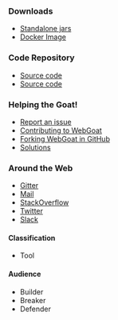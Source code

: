 ### Downloads
* [Standalone jars](https://github.com/WebGoat/WebGoat/releases)
* [Docker Image](https://hub.docker.com/r/webgoat/webgoat)

### Code Repository
* [Source code](https://github.com/WebGoat/WebGoat)
* [Source code](https://github.com/2tsapollo/www-project-webgoat.git)

### Helping the Goat!
* [Report an issue](https://github.com/WebGoat/WebGoat/issues)
* [Contributing to WebGoat](https://github.com/WebGoat/WebGoat/wiki/Contributing-to-WebGoat)
* [Forking WebGoat in GitHub](https://github.com/WebGoat/WebGoat/wiki/Forking-WebGoat-in-GitHub)
* [Solutions](https://github.com/WebGoat/WebGoat/wiki/Main-Exploits)

### Around the Web
* [Gitter](https://gitter.im/OWASPWebGoat/community?utm_source=badge&utm_medium=badge&utm_campaign=pr-badge)
* [Mail](mailto://webgoat@owasp.org)
* [StackOverflow](https://stackoverflow.com/search?q=webgoat)
* [Twitter](https://twitter.com/OWASP_WebGoat)
* [Slack](https://owasp.slack.com/messages/#project-webgoat/)


#### Classification

* <i class="fas fa-tools" style="color:#233e81;"></i> Tool

#### Audience

* <i class="fas fa-toolbox" style="color:#233e81;"></i> Builder
* <i class="fas fa-hammer" style="color:#233e81;"></i> Breaker
* <i class="fas fa-shield-alt" style="color:#233e81;"></i> Defender
